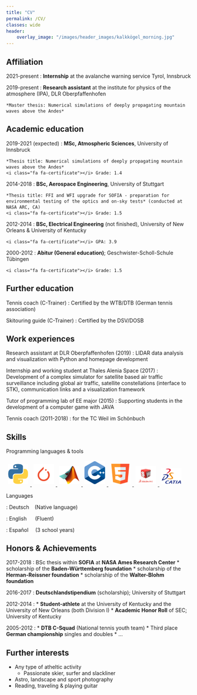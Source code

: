 ```yaml
---
title: "CV"
permalink: /CV/
classes: wide
header: 
    overlay_image: "/images/header_images/kalkkögel_morning.jpg"
---
```


<!--
Michael Binder
============



-->

Affiliation
---------
2021-present
:   **Internship** at the avalanche warning service Tyrol, Innsbruck

2019-present
:   **Research assistant** at the institute for physics of the atmosphere (IPA), DLR Oberpfaffenhofen
    
    *Master thesis: Numerical simulations of deeply propagating mountain waves above the Andes*

Academic education
---------

2019-2021 (expected)
:   **MSc, Atmospheric Sciences**, University of Innsbruck
    
    *Thesis title: Numerical simulations of deeply propagating mountain waves above the Andes*  
    <i class="fa fa-certificate"></i> Grade: 1.4

2014-2018
:   **BSc, Aerospace Engineering**, University of Stuttgart
    
    *Thesis title: FFI and WFI upgrade for SOFIA - preparation for environmental testing of the optics and on-sky tests* (conducted at NASA ARC, CA)  
    <i class="fa fa-certificate"></i> Grade: 1.5

2012-2014
:   **BSc, Electrical Engineering** (not finished), University of New Orleans & University of Kentucky
    
    <i class="fa fa-certificate"></i> GPA: 3.9

2000-2012
:   **Abitur (General education)**; Geschwister-Scholl-Schule Tübingen

    <i class="fa fa-certificate"></i> Grade: 1.5


Further education
----------

Tennis coach (C-Trainer)
:   Certified by the WTB/DTB (German tennis association)

Skitouring guide (C-Trainer)
:   Certified by the DSV/DOSB


Work experiences
--------------------

Research assistant at DLR Oberpfaffenhofen (2019)
:   LIDAR data analysis and visualization with Python and homepage development 

Internship and working student at Thales Alenia Space (2017)
:   Development of a complex simulator for satellite based air traffic surveillance including global air traffic, satellite constellations (interface to STK), communication links and a visualization framework

Tutor of programming lab of EE major (2015)
:   Supporting students in the development of a computer game with JAVA

Tennis coach (2011-2018)
:   for the TC Weil im Schönbuch

Skills
--------------------
Programming languages & tools
<p class="list-inline dev-icons atab">
    <a href="https://www.python.org"  >
        <img src="../images/icons/python.png" alt="Python" style="width: 11%; margin:1%;" />
    </a>
    <a href="https://pytorch.org"  >
        <img src="../images/icons/pytorch.png" alt="Pytorch" style="width: 11%; margin:1%;" /> 
    </a>
    <a href="https://www.mathworks.com/products/matlab.html"  >
        <img src="../images/icons/matlab.png" alt="Matlab" style="width: 11%; margin:1%;" /> 
    </a>
    <a href="https://isocpp.org"  >
        <img src="../images/icons/cplusplus.png" alt="Cplusplus" style="width: 11%; margin:1%;" /> 
    </a>
    <a href="https://www.w3.org/TR/html53/"  >
        <img src="../images/icons/html5.png" alt="HTML5" style="width: 11%; margin:1%;" /> 
    </a>
    <a href="https://www.solidworks.com"  >
        <img src="../images/icons/Solidworks.png" alt="solidworks" style="width: 11%; margin:1%;" /> 
    </a>
    <a href="https://www.3ds.com/de/produkte-und-services/catia/"  >
        <img src="../images/icons/catia.png" alt="catia" style="width: 11%; margin:1%;" /> 
    </a>
</p>

Languages

:   Deutsch &ensp;  <i class="fa fa-star"></i>
                    <i class="fa fa-star"></i>
                    <i class="fa fa-star icon-inline"></i>  (Native language)

:   English &ensp;&nbsp;&nbsp;  <i class="fa fa-star"></i>
                                <i class="fa fa-star"></i>
                                <i class="fa fa-star-half-alt icon-inline"></i>  (Fluent)

:   Español &ensp;&nbsp;    <i class="fa fa-star"></i>
                            <i class="far fa-star"></i>
                            <i class="far fa-star icon-inline"></i>  (3 school years)

<!--

<p class="list-inline">
    <li class="languages-li">
    <i class="fa fa-star"></i>
    <i class="fa fa-star"></i>
    <i class="fa fa-star icon-inline"></i>
    Deutsch</li>
    <li class="languages-li">
    <i class="fa fa-star"></i>
    <i class="fa fa-star"></i>
    <i class="fa fa-star-half-alt icon-inline"></i>
    English</li>
    <li class="languages-li">
    <i class="fa fa-star"></i>
    <i class="fa fa-star"></i>
    <i class="far fa-star icon-inline"></i>
    Español</li>
    <li>
</p>

    <ul class="list-inline dev-icons"  style="padding-bottom: 20pt">
        <li class="list-inline-item">
        <a href="https://www.python.org"  >
            <img src="../images/icons/python.png" class="icon" alt="Python">
        </a>
        <a href="https://www.mathworks.com/products/matlab.html"  >
            <img src="../images/icons/matlab.png" class="icon" alt="Matlab">
        </a>
        </li>
    </ul>
-->

Honors & Achievements
--------------------

2017-2018
:   BSc thesis within **SOFIA** at **NASA Ames Research Center**
    * scholarship of the **Baden-Württemberg foundation**
    * scholarship of the **Herman-Reissner foundation**
    * scholarship of the **Walter-Blohm foundation**

2016-2017
:   **Deutschlandstipendium** (scholarship); University of Stuttgart
    

2012-2014
:   * **Student-athlete** at the University of Kentucky and the University of New Orleans (both Division I)
    * **Academic Honor Roll** of SEC; University of Kentucky

2005-2012
:   * **DTB C-Squad** (National tennis youth team)
    * Third place **German championship** singles and doubles
    * ...


Further interests
--------------------

*   Any type of atheltic activity
    + Passionate skier, surfer and slackliner
*   Astro, landscape and sport photography
*   Reading, traveling & playing guitar

<!--
Programming Languages
:   **first-lang:** Here, we have an itemization, where we only want
    to add descriptions to the first few items, but still want to
    mention some others together at the end. A format that works well
    here is a description list where the first few items have their
    first word emphasized, and the last item contains the final few
    emphasized terms. Notice the reasonably nice page break in the pdf
    version, which wouldn't happen if we generated the pdf via html.



[ref]: https://github.com/githubuser/superlongprojectname

-->